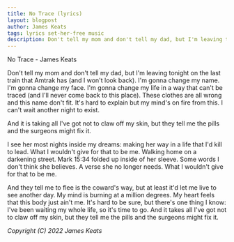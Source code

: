 ```yaml
---
title: No Trace (lyrics)
layout: blogpost
author: James Keats
tags: lyrics set-her-free music
description: Don't tell my mom and don't tell my dad, but I'm leaving tonight on the last train that Amtrak has [...]
---
```


No Trace - James Keats

Don't tell my mom and don't tell my dad, but I'm leaving tonight on the last train that Amtrak has (and I won't look back). I'm gonna change my name. I'm gonna change my face. I'm gonna change my life in a way that can't be traced (and I'll never come back to this place). These clothes are all wrong and this name don't fit. It's hard to explain but my mind's on fire from this. I can't wait another night to exist. 

And it is taking all I've got not to claw off my skin, but they tell me the pills and the surgeons might fix it.

I see her most nights inside my dreams: making her way in a life that I'd kill to lead. What I wouldn't give for that to be me. Walking home on a darkening street. Mark 15:34 folded up inside of her sleeve. Some words I don't think she believes. A verse she no longer needs. What I wouldn't give for that to be me.

And they tell me to flee is the coward's way, but at least it'd let me live to see another day. My mind is burning at a million degrees. My heart feels that this body just ain't me. It's hard to be sure, but there's one thing I know: I've been waiting my whole life, so it's time to go. And it takes all I've got not to claw off my skin, but they tell me the pills and the surgeons might fix it.

*Copyright (C) 2022 James Keats*
